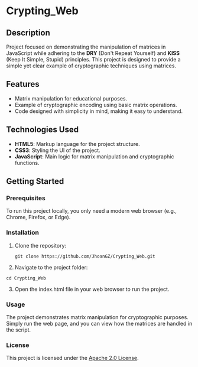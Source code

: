 # Crypting_Web

## Description
Project focused on demonstrating the manipulation of matrices in JavaScript while adhering to the **DRY** (Don't Repeat Yourself) and **KISS** (Keep It Simple, Stupid) principles. This project is designed to provide a simple yet clear example of cryptographic techniques using matrices.

## Features
- Matrix manipulation for educational purposes.
- Example of cryptographic encoding using basic matrix operations.
- Code designed with simplicity in mind, making it easy to understand.

## Technologies Used
- **HTML5**: Markup language for the project structure.
- **CSS3**: Styling the UI of the project.
- **JavaScript**: Main logic for matrix manipulation and cryptographic functions.

## Getting Started

### Prerequisites
To run this project locally, you only need a modern web browser (e.g., Chrome, Firefox, or Edge).

### Installation
1. Clone the repository:
   ```
   git clone https://github.com/JhoanGZ/Crypting_Web.git
   ```

2. Navigate to the project folder:
```
cd Crypting_Web
```
3. Open the index.html file in your web browser to run the project.

### Usage
The project demonstrates matrix manipulation for cryptographic purposes. Simply run the web page, and you can view how the matrices are handled in the script.

### License
This project is licensed under the [Apache 2.0 License](https://opensource.org/license/apache-2-0).
